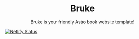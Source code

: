 <div align="center">
<a href="https://cloud-5b5ip589w-hack-club-bot.vercel.app/0bruke_-_nice_colors_version_.svg" width="300"></a>
<h1>Bruke</h1>
<p>Bruke is your friendly Astro book website template!</p>
</div>

[![Netlify Status](https://api.netlify.com/api/v1/badges/6c4cffa9-79af-4fcd-a42d-8428b0334b82/deploy-status)](https://app.netlify.com/sites/glittery-marzipan-431909/deploys)
